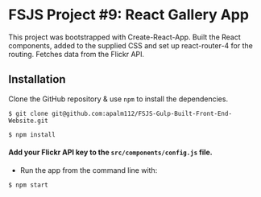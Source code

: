 # FSJS Project #9: React Gallery App

This project was bootstrapped with Create-React-App.  Built the React components, added to the supplied CSS and set up react-router-4 for the routing.  Fetches data from the Flickr API.

## Installation
Clone the GitHub repository & use `npm` to install the dependencies.

```
$ git clone git@github.com:apalm112/FSJS-Gulp-Built-Front-End-Website.git

$ npm install
```

#### Add your Flickr API key to the `src/components/config.js` file.

* Run the app from the command line with:
```
$ npm start
```
